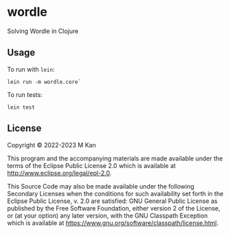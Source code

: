 # wordle

Solving Wordle in Clojure


## Usage

To run with `lein`:
```
lein run -m wordle.core`
```

To run tests:
```
lein test
```

## License

Copyright © 2022-2023 M Kan

This program and the accompanying materials are made available under the
terms of the Eclipse Public License 2.0 which is available at
http://www.eclipse.org/legal/epl-2.0.

This Source Code may also be made available under the following Secondary
Licenses when the conditions for such availability set forth in the Eclipse
Public License, v. 2.0 are satisfied: GNU General Public License as published by
the Free Software Foundation, either version 2 of the License, or (at your
option) any later version, with the GNU Classpath Exception which is available
at https://www.gnu.org/software/classpath/license.html.
